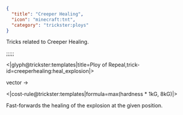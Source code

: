 ```json
{
  "title": "Creeper Healing",
  "icon": "minecraft:tnt",
  "category": "trickster:ploys"
}
```
Tricks related to Creeper Healing.

;;;;;

<|glyph@trickster:templates|title=Ploy of Repeal,trick-id=creeperhealing:heal_explosion|>

vector ->

<|cost-rule@trickster:templates|formula=max(hardness * 1kG\, 8kG)|>

Fast-forwards the healing of the explosion at the given position.